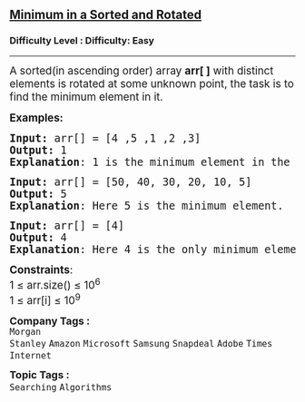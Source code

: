<h2><a href="https://www.geeksforgeeks.org/problems/minimum-element-in-a-sorted-and-rotated-array3611/1?itm_source=geeksforgeeks&itm_medium=article&itm_campaign=practice_card">Minimum in a Sorted and Rotated</a></h2><h3>Difficulty Level : Difficulty: Easy</h3><hr><div class="problems_problem_content__Xm_eO"><p><span style="font-size: 14pt;">A sorted(in ascending order) array <strong>arr[ ]</strong>&nbsp;with distinct elements is rotated at some unknown point, the task is to find the minimum element in it.</span></p>
<p><span style="font-size: 14pt;"><strong>Examples:</strong></span></p>
<pre><span style="font-size: 14pt;"><strong>Input: </strong>arr[] = [4 ,5 ,1 ,2 ,3]
<strong>Output: </strong>1
<strong>Explanation</strong>: 1 is the minimum element in the array.</span></pre>
<pre><span style="font-size: 14pt;"><strong>Input: </strong>arr[] = [50, 40, 30, 20, 10, 5]
<strong>Output: </strong>5
<strong>Explanation</strong>: Here 5 is the minimum element.<br></span></pre>
<pre><span style="font-size: 14pt;"><strong>Input: </strong>arr[] = [4]
<strong>Output: </strong>4
<strong>Explanation</strong>: Here 4 is the only minimum element.</span></pre>
<p><span style="font-size: 14pt;"><strong>Constraints</strong>:<br>1 ≤ arr.size() ≤ 10<sup>6</sup><br>1 ≤ arr[i] ≤ 10<sup>9</sup></span></p></div><p><span style=font-size:18px><strong>Company Tags : </strong><br><code>Morgan Stanley</code>&nbsp;<code>Amazon</code>&nbsp;<code>Microsoft</code>&nbsp;<code>Samsung</code>&nbsp;<code>Snapdeal</code>&nbsp;<code>Adobe</code>&nbsp;<code>Times Internet</code>&nbsp;<br><p><span style=font-size:18px><strong>Topic Tags : </strong><br><code>Searching</code>&nbsp;<code>Algorithms</code>&nbsp;